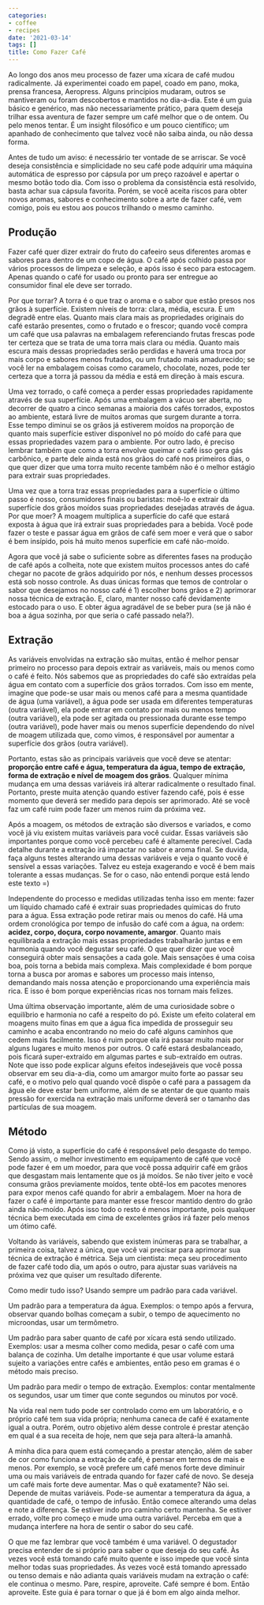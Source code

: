 ```yaml
---
categories:
- coffee
- recipes
date: '2021-03-14'
tags: []
title: Como Fazer Café
---
```


Ao longo dos anos meu processo de fazer uma xícara de café mudou radicalmente. Já experimentei coado em papel, coado em pano, moka, prensa francesa, Aeropress. Alguns princípios mudaram, outros se mantiveram ou foram descobertos e mantidos no dia-a-dia. Este é um guia básico e genérico, mas não necessariamente prático, para quem deseja trilhar essa aventura de fazer sempre um café melhor que o de ontem. Ou pelo menos tentar. É um insight filosófico e um pouco científico; um apanhado de conhecimento que talvez você não saiba ainda, ou não dessa forma.

Antes de tudo um aviso: é necessário ter vontade de se arriscar. Se você deseja consistência e simplicidade no seu café pode adquirir uma máquina automática de espresso por cápsula por um preço razoável e apertar o mesmo botão todo dia. Com isso o problema da consistência está resolvido, basta achar sua cápsula favorita. Porém, se você aceita riscos para obter novos aromas, sabores e conhecimento sobre a arte de fazer café, vem comigo, pois eu estou aos poucos trilhando o mesmo caminho.

## Produção

Fazer café quer dizer extrair do fruto do cafeeiro seus diferentes aromas e sabores para dentro de um copo de água. O café após colhido passa por vários processos de limpeza e seleção, e após isso é seco para estocagem. Apenas quando o café for usado ou pronto para ser entregue ao consumidor final ele deve ser torrado.

Por que torrar? A torra é o que traz o aroma e o sabor que estão presos nos grãos à superfície. Existem níveis de torra: clara, média, escura. E um degradê entre elas. Quanto mais clara mais as propriedades originais do café estarão presentes, como o frutado e o frescor; quando você compra um café que usa palavras na embalagem referenciando frutas frescas pode ter certeza que se trata de uma torra mais clara ou média. Quanto mais escura mais dessas propriedades serão perdidas e haverá uma troca por mais corpo e sabores menos frutados, ou um frutado mais amadurecido; se você ler na embalagem coisas como caramelo, chocolate, nozes, pode ter certeza que a torra já passou da média e está em direção à mais escura.

Uma vez torrado, o café começa a perder essas propriedades rapidamente através de sua superfície. Após uma embalagem a vácuo ser aberta, no decorrer de quatro a cinco semanas a maioria dos cafés torrados, expostos ao ambiente, estará livre de muitos aromas que surgem durante a torra. Esse tempo diminui se os grãos já estiverem moídos na proporção de quanto mais superfície estiver disponível no pó moído do café para que essas propriedades vazem para o ambiente. Por outro lado, é preciso lembrar também que como a torra envolve queimar o café isso gera gás carbônico, e parte dele ainda está nos grãos do café nos primeiros dias, o que quer dizer que uma torra muito recente também não é o melhor estágio para extrair suas propriedades.

Uma vez que a torra traz essas propriedades para a superfície o último passo é nosso, consumidores finais ou baristas: moê-lo e extrair da superfície dos grãos moídos suas propriedades desejadas através de água. Por que moer? A moagem multiplica a superfície do café que estará exposta à água que irá extrair suas propriedades para a bebida. Você pode fazer o teste e passar água em grãos de café sem moer e verá que o sabor é bem insípido, pois há muito menos superfície em café não-moído.

Agora que você já sabe o suficiente sobre as diferentes fases na produção de café após a colheita, note que existem muitos processos antes do café chegar no pacote de grãos adquirido por nós, e nenhum desses processos está sob nosso controle. As duas únicas formas que temos de controlar o sabor que desejamos no nosso café é 1) escolher bons grãos e 2) aprimorar nossa técnica de extração. E, claro, manter nosso café devidamente estocado para o uso. E obter água agradável de se beber pura (se já não é boa a água sozinha, por que seria o café passado nela?).

## Extração

As variáveis envolvidas na extração são muitas, então é melhor pensar primeiro no processo para depois extrair as variáveis, mais ou menos como o café é feito. Nós sabemos que as propriedades do café são extraídas pela água em contato com a superfície dos grãos torrados. Com isso em mente, imagine que pode-se usar mais ou menos café para a mesma quantidade de água (uma variável), a água pode ser usada em diferentes temperaturas (outra variável), ela pode entrar em contato por mais ou menos tempo (outra variável), ela pode ser agitada ou pressionada durante esse tempo (outra variável), pode haver mais ou menos superfície dependendo do nível de moagem utilizada que, como vimos, é responsável por aumentar a superfície dos grãos (outra variável).

Portanto, estas são as principais variáveis que você deve se atentar: **proporção entre café e água, temperatura da água, tempo de extração, forma de extração e nível de moagem dos grãos**. Qualquer mínima mudança em uma dessas variáveis irá alterar radicalmente o resultado final. Portanto, preste muita atenção quando estiver fazendo café, pois é esse momento que deverá ser medido para depois ser aprimorado. Até se você faz um café ruim pode fazer um menos ruim da próxima vez.

Após a moagem, os métodos de extração são diversos e variados, e como você já viu existem muitas variáveis para você cuidar. Essas variáveis são importantes porque como você percebeu café é altamente perecível. Cada detalhe durante a extração irá impactar no sabor e aroma final. Se duvida, faça alguns testes alterando uma dessas variáveis e veja o quanto você é sensível a essas variações. Talvez eu esteja exagerando e você é bem mais tolerante a essas mudanças. Se for o caso, não entendi porque está lendo este texto =)

Independente do processo e medidas utilizadas tenha isso em mente: fazer um líquido chamado café é extrair suas propriedades químicas do fruto para a água. Essa extração pode retirar mais ou menos do café. Há uma ordem cronológica por tempo de infusão do café com a água, na ordem: **acidez, corpo, doçura, corpo novamente, amargor**. Quanto mais equilibrada a extração mais essas propriedades trabalharão juntas e em harmonia quando você degustar seu café. O que quer dizer que você conseguirá obter mais sensações a cada gole. Mais sensações é uma coisa boa, pois torna a bebida mais complexa. Mais complexidade é bom porque torna a busca por aromas e sabores um processo mais intenso, demandando mais nossa atenção e proporcionando uma experiência mais rica. E isso é bom porque experiências ricas nos tornam mais felizes.

Uma última observação importante, além de uma curiosidade sobre o equilíbrio e harmonia no café a respeito do pó. Existe um efeito colateral em moagens muito finas em que a água fica impedida de prosseguir seu caminho e acaba encontrando no meio do café alguns caminhos que cedem mais facilmente. Isso é ruim porque ela irá passar muito mais por alguns lugares e muito menos por outros. O café estará desbalanceado, pois ficará super-extraído em algumas partes e sub-extraído em outras. Note que isso pode explicar alguns efeitos indesejáveis que você possa observar em seu dia-a-dia, como um amargor muito forte ao passar seu café, e o motivo pelo qual quando você dispõe o café para a passagem da água ele deve estar bem uniforme, além de se atentar de que quanto mais pressão for exercida na extração mais uniforme deverá ser o tamanho das partículas de sua moagem.

## Método

Como já visto, a superfície do café é responsável pelo desgaste do tempo. Sendo assim, o melhor investimento em equipamento de café que você pode fazer é em um moedor, para que você possa adquirir café em grãos que desgastam mais lentamente que os já moídos. Se não tiver jeito e você consuma grãos previamente moídos, tente obtê-los em pacotes menores para expor menos café quando for abrir a embalagem. Moer na hora de fazer o café é importante para manter esse frescor mantido dentro do grão ainda não-moído. Após isso todo o resto é menos importante, pois qualquer técnica bem executada em cima de excelentes grãos irá fazer pelo menos um ótimo café.

Voltando às variáveis, sabendo que existem inúmeras para se trabalhar, a primeira coisa, talvez a única, que você vai precisar para aprimorar sua técnica de extração é métrica. Seja um cientista: meça seu procedimento de fazer café todo dia, um após o outro, para ajustar suas variáveis na próxima vez que quiser um resultado diferente.

Como medir tudo isso? Usando sempre um padrão para cada variável.

Um padrão para a temperatura da água. Exemplos: o tempo após a fervura, observar quando bolhas começam a subir, o tempo de aquecimento no microondas, usar um termômetro.

Um padrão para saber quanto de café por xícara está sendo utilizado. Exemplos: usar a mesma colher como medida, pesar o café com uma balança de cozinha. Um detalhe importante é que usar volume estará sujeito a variações entre cafés e ambientes, então peso em gramas é o método mais preciso.

Um padrão para medir o tempo de extração. Exemplos: contar mentalmente os segundos, usar um timer que conte segundos ou minutos por você.

Na vida real nem tudo pode ser controlado como em um laboratório, e o próprio café tem sua vida própria; nenhuma caneca de café é exatamente igual a outra. Porém, outro objetivo além desse controle é prestar atenção em qual é a sua receita de hoje, nem que seja para alterá-la amanhã.

A minha dica para quem está começando a prestar atenção, além de saber de cor como funciona a extração de café, é pensar em termos de mais e menos. Por exemplo, se você prefere um café menos forte deve diminuir uma ou mais variáveis de entrada quando for fazer café de novo. Se deseja um café mais forte deve aumentar. Mas o quê exatamente? Não sei. Depende de muitas variáveis. Pode-se aumentar a temperatura da água, a quantidade de café, o tempo de infusão. Então comece alterando uma delas e note a diferença. Se estiver indo pro caminho certo mantenha. Se estiver errado, volte pro começo e mude uma outra variável. Perceba em que a mudança interfere na hora de sentir o sabor do seu café.

O que me faz lembrar que você também é uma variável. O degustador precisa entender de si próprio para saber o que deseja do seu café. Às vezes você está tomando café muito quente e isso impede que você sinta melhor todas suas propriedades. Às vezes você está tomando apressado ou tenso demais e não adianta quais variáveis mudam na extração o café: ele continua o mesmo. Pare, respire, aproveite. Café sempre é bom. Então aproveite. Este guia é para tornar o que já é bom em algo ainda melhor.